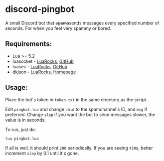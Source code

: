 # discord-pingbot
A small Discord bot that ~~spams~~sends messages every specified number of seconds. For when you feel very spammy or bored.

## Requirements:
* Lua >= 5.2
* luasocket - [LuaRocks](https://luarocks.org/modules/luarocks/luasocket), [GitHub](https://github.com/diegonehab/luasocket)
* luasec - [LuaRocks](https://luarocks.org/modules/brunoos/luasec), [GitHub](https://github.com/brunoos/luasec)
* dkjson - [LuaRocks](https://luarocks.org/modules/dhkolf/dkjson), [Homepage](http://dkolf.de/src/dkjson-lua.fsl/home)

## Usage:

Place the bot's token in `token.txt` in the same directory as the script.

Edit `pingbot.lua` and change `chid` to the spamchannel's ID, and `msg` if preferred.
Change `slep` if you want the bot to send messages slower, the value is in seconds.

To run, just do:
```bash
lua pingbot.lua
```

If all is well, it should print `200` periodically.
If you are seeing `429`s, better increment `slep` by 0.1 until it's gone.
